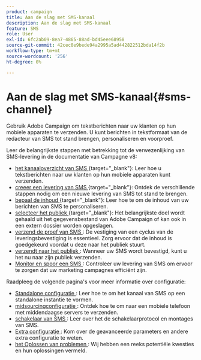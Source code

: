 ```yaml
---
product: campaign
title: Aan de slag met SMS-kanaal
description: Aan de slag met SMS-kanaal
feature: SMS
role: User
exl-id: 6fc2ab09-8ea7-4865-88ad-bd45eee68958
source-git-commit: 42cec0e9bede94a2995a5ad442822512bda14f2b
workflow-type: tm+mt
source-wordcount: '256'
ht-degree: 0%

---
```


# Aan de slag met SMS-kanaal{#sms-channel}

Gebruik Adobe Campaign om tekstberichten naar uw klanten op hun mobiele apparaten te verzenden. U kunt berichten in tekstformaat van de redacteur van SMS tot stand brengen, personaliseren en voorproef.

Leer de belangrijkste stappen met betrekking tot de verwezenlijking van SMS-levering in de documentatie van Campagne v8:

* [ het kanaaloverzicht van SMS ](https://experienceleague.adobe.com/docs/campaign/campaign-v8/send/sms/sms.html?lang=nl-NL){target="_blank"}: Leer hoe u tekstberichten naar uw klanten op hun mobiele apparaten kunt verzenden.
* [ creeer een levering van SMS ](https://experienceleague.adobe.com/docs/campaign/campaign-v8/send/sms/create-sms/create-sms.html?lang=nl-NL){target="_blank"}: Ontdek de verschillende stappen nodig om een nieuwe levering van SMS tot stand te brengen.
* [ bepaal de inhoud ](https://experienceleague.adobe.com/docs/campaign/campaign-v8/send/sms/create-sms/sms-content.html?lang=nl-NL){target="_blank"}: Leer hoe te om de inhoud van uw berichten van SMS te personaliseren.
* [ selecteer het publiek ](https://experienceleague.adobe.com/docs/campaign/campaign-v8/send/sms/create-sms/sms-audience.html?lang=nl-NL){target="_blank"}: Het belangrijkste doel wordt gehaald uit het gegevensbestand van Adobe Campaign of kan ook in een extern dossier worden opgeslagen.
* [ verzend de proef van SMS ](https://experienceleague.adobe.com/docs/campaign/campaign-v8/send/sms/validate-sms/sms-proofs.html?lang=nl-NL): De vestiging van een cyclus van de leveringsbevestiging is essentieel. Zorg ervoor dat de inhoud is goedgekeurd voordat u deze naar het publiek stuurt.
* [ verzendt naar het publiek ](https://experienceleague.adobe.com/docs/campaign/campaign-v8/send/sms/validate-sms/sms-send.html?lang=nl-NL): Wanneer uw SMS wordt bevestigd, kunt u het nu naar zijn publiek verzenden.
* [ Monitor en spoor een SMS ](https://experienceleague.adobe.com/docs/campaign/campaign-v8/send/sms/sms-monitor.html?lang=nl-NL): Controleer uw levering van SMS om ervoor te zorgen dat uw marketing campagnes efficiënt zijn.

Raadpleeg de volgende pagina&#39;s voor meer informatie over configuratie:

* [ Standalone configuratie ](sms-set-up.md): Leer hoe te om het kanaal van SMS op een standalone instantie te vormen.
* [ midsourcingconfiguratie ](sms-set-up-mid.md): Ontdek hoe te om naar een mobiele telefoon met middendaagse servers te verzenden.
* [ schakelaar van SMS ](sms-protocol.md): Leer over het de schakelaarprotocol en montages van SMS.
* [ Extra configuratie ](sms-send.md): Kom over de geavanceerde parameters en andere extra configuratie te weten.
* [ het Oplossen van problemen ](troubleshooting-sms.md): Wij hebben een reeks potentiële kwesties en hun oplossingen vermeld.

<!--
Use Adobe Campaign to send personalized SMS messages.

Before starting sending SMS:

* Make sure recipient profiles contain at least a mobile phone in their profile.
* Learn more about the Adobe Campaign [Delivery best practices](delivery-best-practices.md).

The key steps to send a SMS are as follows:

* [Configure the SMS channel](sms-set-up.md)
* [Create a SMS delivery](sms-create.md)
* [Define the audience](sms-create.md#selecting-the-target-population)
* [Define the SMS content](sms-create.md#defining-the-sms-content)
* [Send, monitor and track SMS](sms-send.md)
* [Troubleshoot](troubleshooting-sms.md)

In addition, you need to be familiar with SMS protocol and settings. Walk through the connection set up between Adobe Campaign and a SMPP provider in [this document](sms-protocol.md)

For global information on how to create a delivery, refer to [this section](steps-about-delivery-creation-steps.md).

>[!NOTE]
>
>Adobe Campaign also lets you submit notifications on mobile terminals, via its **Adobe Campaign Mobile App Channel (NMAC)** option. 
> 
>For more on this, refer to the [Get started with mobile app channel](about-mobile-app-channel.md) section.
-->